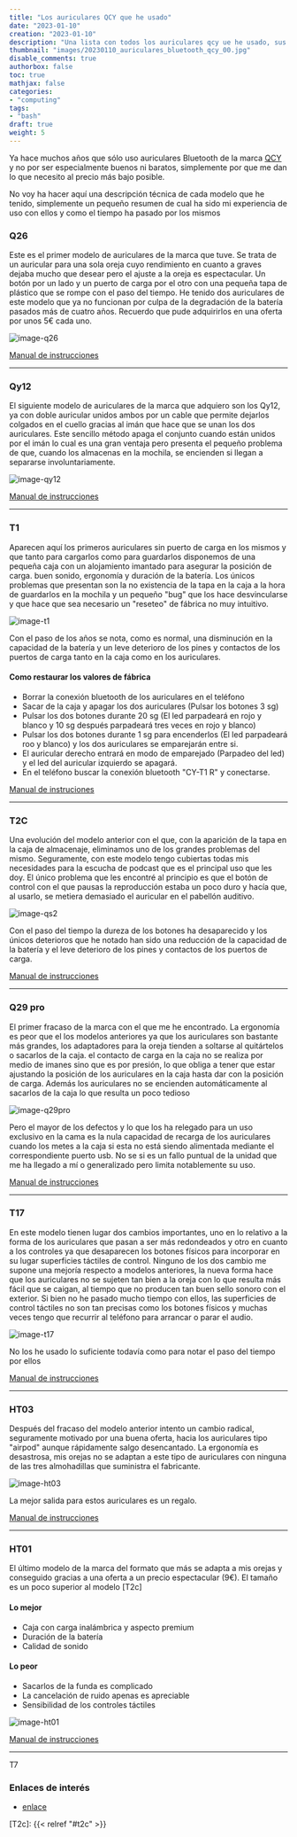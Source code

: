```yaml
---
title: "Los auriculares QCY que he usado"
date: "2023-01-10"
creation: "2023-01-10"
description: "Una lista con todos los auriculares qcy ue he usado, sus pros y sus contras."
thumbnail: "images/20230110_auriculares_bluetooth_qcy_00.jpg"
disable_comments: true
authorbox: false
toc: true
mathjax: false
categories:
- "computing"
tags:
- "bash"
draft: true
weight: 5
---
```

Ya hace muchos años que sólo uso auriculares Bluetooth de la marca [QCY] y no por ser especialmente buenos ni baratos, simplemente por que me dan lo que necesito al precio más bajo posible.
<!--more-->
No voy ha hacer aquí una descripción técnica de cada modelo que he tenido, simplemente un pequeño resumen de cual ha sido mi experiencia de uso con ellos y como el tiempo ha pasado por los mismos

### Q26
Este es el primer modelo de auriculares de la marca que tuve. Se trata de un auricular para una sola oreja cuyo rendimiento en cuanto a graves dejaba mucho que desear pero el ajuste a la oreja es espectacular. Un botón por un lado y un puerto de carga por el otro con una pequeña tapa de plástico que se rompe con el paso del tiempo. He tenido dos auriculares de este modelo que ya no funcionan por culpa de la degradación de la batería pasados más de cuatro años. Recuerdo que pude adquirirlos en una oferta por unos 5€ cada uno.

![image-q26]

[Manual de instrucciones](https://t.me/sherblog_archivo/5)

---

### Qy12
El siguiente modelo de auriculares de la marca que adquiero son los Qy12, ya con doble auricular unidos ambos por un cable que permite dejarlos colgados en el cuello gracias al imán que hace que se unan los dos auriculares. Este sencillo método apaga el conjunto cuando están unidos por el imán lo cual es una gran ventaja pero presenta el pequeño problema de que, cuando los almacenas en la mochila, se encienden si llegan a separarse involuntariamente.

![image-qy12]

[Manual de instrucciones](https://t.me/sherblog_archivo/7)

---

### T1
Aparecen aquí los primeros auriculares sin puerto de carga en los mismos y que tanto para cargarlos como para guardarlos disponemos de una pequeña caja con un alojamiento imantado para asegurar la posición de carga. buen sonido, ergonomía y duración de la batería. Los únicos problemas que presentan son la no existencia de la tapa en la caja a la hora de guardarlos en la mochila y un pequeño "bug" que los hace desvincularse y que hace que sea necesario un "reseteo" de fábrica no muy intuitivo.

![image-t1]

Con el paso de los años se nota, como es normal, una disminución en la capacidad de la batería y un leve deterioro de los pines y contactos de los puertos de carga tanto en la caja como en los auriculares.

#### Como restaurar los valores de fábrica
- Borrar la conexión bluetooth de los auriculares en el teléfono
- Sacar de la caja y apagar los dos auriculares (Pulsar los botones 3 sg)
- Pulsar los dos botones durante 20 sg (El led parpadeará en rojo y blanco y 10 sg después parpadeará tres veces en rojo y blanco)
- Pulsar los dos botones durante 1 sg para encenderlos (El led parpadeará roo y blanco) y los dos auriculares se emparejarán entre si.
- El auricular derecho entrará en modo de emparejado (Parpadeo del led) y el led del auricular izquierdo se apagará.
- En el teléfono buscar la conexión bluetooth "CY-T1 R" y conectarse.

[Manual de instruciones](https://t.me/sherblog_archivo/10)

---

### T2C
Una evolución del modelo anterior con el que, con la aparición de la tapa en la caja de almacenaje, eliminamos uno de los grandes problemas del mismo. Seguramente, con este modelo tengo cubiertas todas mis necesidades para la escucha de podcast que es el principal uso que les doy. El único problema que les encontré al principio es que el botón de control con el que pausas la reproducción estaba un poco duro y hacía que, al usarlo, se metiera demasiado el auricular en el pabellón auditivo.

![image-qs2]

Con el paso del tiempo la dureza de los botones ha desaparecido y los únicos deterioros que he notado han sido una reducción de la capacidad de la batería y el leve deterioro de los pines y contactos de los puertos de carga.

[Manual de instrucciones](https://t.me/sherblog_archivo/12)

---

### Q29 pro
El primer fracaso de la marca con el que me he encontrado. La ergonomía es peor que el los modelos anteriores ya que los auriculares son bastante más grandes, los adaptadores para la oreja tienden a soltarse al quitártelos o sacarlos de la caja. el contacto de carga en la caja no se realiza por medio de imanes sino que es por presión, lo que obliga a tener que estar ajustando la posición de los auriculares en la caja hasta dar con la posición de carga. Además los auriculares no se encienden automáticamente al sacarlos de la caja lo que resulta un poco tedioso

![image-q29pro]

Pero el mayor de los defectos y lo que los ha relegado para un uso exclusivo en la cama es la nula capacidad de recarga de los auriculares cuando los metes a la caja si esta no está siendo alimentada mediante el correspondiente puerto usb. No se si es un fallo puntual de la unidad que me ha llegado a mí o generalizado pero limita notablemente su uso.

[Manual de instrucciones](https://t.me/sherblog_archivo/14)

---

### T17
En este modelo tienen lugar dos cambios importantes, uno en lo relativo a la forma de los auriculares que pasan a ser más redondeados y otro en cuanto a los controles ya que desaparecen los botones físicos para incorporar en su lugar superficies táctiles de control. Ninguno de los dos cambio me supone una mejoría respecto a modelos anteriores, la nueva forma hace que los auriculares no se sujeten tan bien a la oreja con lo que resulta más fácil que se caigan, al tiempo que no producen tan buen sello sonoro con el exterior. Si bien no he pasado mucho tiempo con ellos, las superficies de control táctiles no son tan precisas como los botones físicos y muchas veces tengo que recurrir al teléfono para arrancar o parar el audio.

![image-t17]

No los he usado lo suficiente todavía como para notar el paso del tiempo por ellos

[Manual de instrucciones](https://t.me/sherblog_archivo/17)

---

### HT03
Después del fracaso del modelo anterior intento un cambio radical, seguramente motivado por una buena oferta, hacia los auriculares tipo "airpod" aunque rápidamente salgo desencantado. La ergonomía es desastrosa, mis orejas no se adaptan a este tipo de auriculares con ninguna de las tres almohadillas que suministra el fabricante.

![image-ht03]

La mejor salida para estos auriculares es un regalo.

[Manual de instrucciones](https://t.me/sherblog_archivo/19)

---

### HT01
El último modelo de la marca del formato que más se adapta a mis orejas y conseguido gracias a una oferta a un precio espectacular (9€). El tamaño es un poco superior al modelo [T2c]

#### Lo mejor
- Caja con carga inalámbrica y aspecto premium
- Duración de la batería
- Calidad de sonido

#### Lo peor
- Sacarlos de la funda es complicado
- La cancelación de ruido apenas es apreciable
- Sensibilidad de los controles táctiles

![image-ht01]

[Manual de instrucciones](https://t.me/sherblog_archivo/21)

---

T7

### Enlaces de interés
- [enlace](www.sherblog.pro)

[QCY]: https://www.qcy.com
[T2c]: {{< relref "#t2c" >}}

[image-q26]: /images/20230110_auriculares_bluetooth_qcy_q26.jpg
[image-qy12]: /images/20230110_auriculares_bluetooth_qcy_qy12.jpg
[image-t1]: /images/20230110_auriculares_bluetooth_qcy_t1.jpg
[image-qs2]: /images/20230110_auriculares_bluetooth_qcy_qs2.jpg
[image-q29pro]: /images/20230110_auriculares_bluetooth_qcy_q29pro.jpg
[image-t17]: /images/20230110_auriculares_bluetooth_qcy_t17.jpg
[image-ht03]: /images/20230110_auriculares_bluetooth_qcy_ht03.jpg
[image-ht01]: /images/20230110_auriculares_bluetooth_qcy_ht01.jpg
